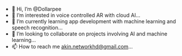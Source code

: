 - 👋 Hi, I’m @Dollarpee
- 👀 I’m interested in voice controlled AR with cloud AI...
- 🌱 I’m currently learning app development with machine learning and speech recognition...
- 💞️ I’m looking to collaborate on projects involving AI and machine learning...
- 📫 How to reach me akin.networkhd@gmail.com...

<!---
Dollarpee/Dollarpee is a ✨ special ✨ repository because its `README.md` (this file) appears on your GitHub profile.
You can click the Preview link to take a look at your changes.
--->
